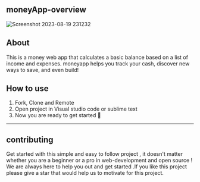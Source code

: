 **moneyApp-overview**
----
![Screenshot 2023-08-19 231232](https://github.com/fatemehmaral/moneyApp/assets/135278518/9aea42e7-9cf6-4e08-934d-c63c1bf88805)

**About**
----
This is a money web app that calculates a basic balance based on a list of income and expenses.
moneyapp helps you track your cash, discover new ways to save, and even build!

**How to use**
----
1. Fork, Clone and Remote
2. Open project in Visual studio code or sublime text
3. Now you are ready to get started 🎉
---
**contributing**
----
Get started with this simple and easy to follow project , it doesn't matter whether you are a beginner or a pro in web-development and open source ! We are always here to help you out and get started .If you like this project please give a star that would help us to motivate for this project.
